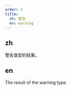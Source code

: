 ```yaml
---
order: 2
title:
  zh: 警告
  en: warning
---
```


## zh

警告类型的结果。

## en

The result of the warning type.
